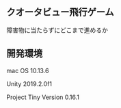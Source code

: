 ## クオータビュー飛行ゲーム

障害物に当たらずにどこまで進めるか

## 開発環境

mac OS 10.13.6

Unity 2019.2.0f1

Project Tiny Version 0.16.1

